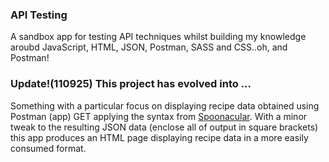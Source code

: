 ### API Testing

A sandbox app for testing API techniques whilst building my knowledge aroubd JavaScript, HTML, JSON, Postman, SASS and CSS..oh, and Postman!

### Update!(110925) This project has evolved into ...

Something with a particular focus on displaying recipe data obtained using Postman (app) GET applying the syntax from [Spoonacular](https://spoonacular.com/food-api/docs#Search-Grocery-Products).  With a minor tweak to the resulting JSON data (enclose all of output in square brackets) this app produces an HTML page displaying recipe data in a more easily consumed format.

